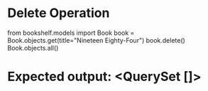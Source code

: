 # Delete Operation

from bookshelf.models import Book
book = Book.objects.get(title="Nineteen Eighty-Four")
book.delete()
Book.objects.all()
# Expected output: <QuerySet []>